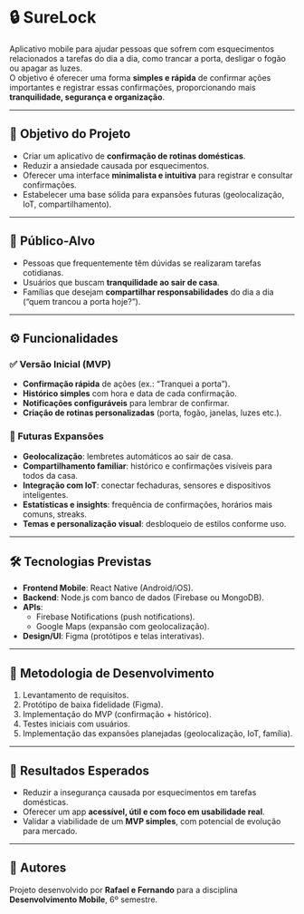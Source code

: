# 🔒 SureLock  

Aplicativo mobile para ajudar pessoas que sofrem com esquecimentos relacionados a tarefas do dia a dia, como trancar a porta, desligar o fogão ou apagar as luzes.  
O objetivo é oferecer uma forma **simples e rápida** de confirmar ações importantes e registrar essas confirmações, proporcionando mais **tranquilidade, segurança e organização**.

---

## 📌 Objetivo do Projeto
- Criar um aplicativo de **confirmação de rotinas domésticas**.  
- Reduzir a ansiedade causada por esquecimentos.  
- Oferecer uma interface **minimalista e intuitiva** para registrar e consultar confirmações.  
- Estabelecer uma base sólida para expansões futuras (geolocalização, IoT, compartilhamento).  

---

## 👥 Público-Alvo
- Pessoas que frequentemente têm dúvidas se realizaram tarefas cotidianas.  
- Usuários que buscam **tranquilidade ao sair de casa**.  
- Famílias que desejam **compartilhar responsabilidades** do dia a dia (“quem trancou a porta hoje?”).  

---

## ⚙️ Funcionalidades

### ✅ Versão Inicial (MVP)
- **Confirmação rápida** de ações (ex.: “Tranquei a porta”).  
- **Histórico simples** com hora e data de cada confirmação.  
- **Notificações configuráveis** para lembrar de confirmar.  
- **Criação de rotinas personalizadas** (porta, fogão, janelas, luzes etc.).  

### 🚀 Futuras Expansões
- **Geolocalização**: lembretes automáticos ao sair de casa.  
- **Compartilhamento familiar**: histórico e confirmações visíveis para todos da casa.  
- **Integração com IoT**: conectar fechaduras, sensores e dispositivos inteligentes.  
- **Estatísticas e insights**: frequência de confirmações, horários mais comuns, streaks.  
- **Temas e personalização visual**: desbloqueio de estilos conforme uso.  

---

## 🛠️ Tecnologias Previstas
- **Frontend Mobile**: React Native (Android/iOS).  
- **Backend**: Node.js com banco de dados (Firebase ou MongoDB).  
- **APIs**:  
  - Firebase Notifications (push notifications).  
  - Google Maps (expansão com geolocalização).  
- **Design/UI**: Figma (protótipos e telas interativas).  

---

## 📅 Metodologia de Desenvolvimento
1. Levantamento de requisitos.  
2. Protótipo de baixa fidelidade (Figma).  
3. Implementação do MVP (confirmação + histórico).  
4. Testes iniciais com usuários.  
5. Implementação das expansões planejadas (geolocalização, IoT, família).  

---

## 🎯 Resultados Esperados
- Reduzir a insegurança causada por esquecimentos em tarefas domésticas.  
- Oferecer um app **acessível, útil e com foco em usabilidade real**.  
- Validar a viabilidade de um **MVP simples**, com potencial de evolução para mercado.  

---

## 📖 Autores
Projeto desenvolvido por **Rafael e Fernando** para a disciplina **Desenvolvimento Mobile**, 6º semestre.  

